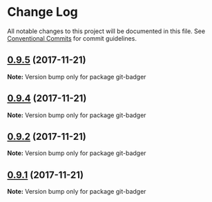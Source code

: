 # Change Log

All notable changes to this project will be documented in this file.
See [Conventional Commits](https://conventionalcommits.org) for commit guidelines.

<a name="0.9.5"></a>
## [0.9.5](https://github.com/Crazymax11/badger/compare/v0.9.4...v0.9.5) (2017-11-21)




**Note:** Version bump only for package git-badger

<a name="0.9.4"></a>
## [0.9.4](https://github.com/Crazymax11/badger/compare/v0.9.3...v0.9.4) (2017-11-21)




**Note:** Version bump only for package git-badger

<a name="0.9.2"></a>
## [0.9.2](https://github.com/Crazymax11/badger/compare/v0.9.1...v0.9.2) (2017-11-21)




**Note:** Version bump only for package git-badger

<a name="0.9.1"></a>
## [0.9.1](https://github.com/Crazymax11/badger/compare/v0.9.0...v0.9.1) (2017-11-21)




**Note:** Version bump only for package git-badger
